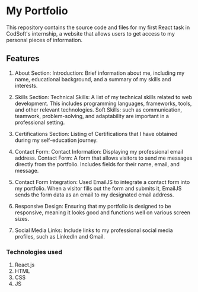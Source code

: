 # My Portfolio

This repository contains the source code and files for my first React task in CodSoft's internship, a website that allows users to get access to my personal pieces of information.

## Features

1. About Section:
Introduction: Brief information about me, including my name, educational background, and a summary of my skills and interests.

2. Skills Section:
Technical Skills: A list of my technical skills related to web development. This includes programming languages, frameworks, tools, and other relevant technologies.
Soft Skills: such as communication, teamwork, problem-solving, and adaptability are important in a professional setting.

3. Certifications Section:
Listing of Certifications that I have obtained during my self-education journey.

4. Contact Form:
Contact Information: Displaying my professional email address.
Contact Form: A form that allows visitors to send me messages directly from the portfolio. Includes fields for their name, email, and message.

5. Contact Form Integration:
Used EmailJS to integrate a contact form into my portfolio.
When a visitor fills out the form and submits it, EmailJS sends the form data as an email to my designated email address.

6. Responsive Design:
Ensuring that my portfolio is designed to be responsive, meaning it looks good and functions well on various screen sizes.

7. Social Media Links:
Include links to my professional social media profiles, such as LinkedIn and Gmail.

### Technologies used
1. React.js
2. HTML
3. CSS
4. JS

